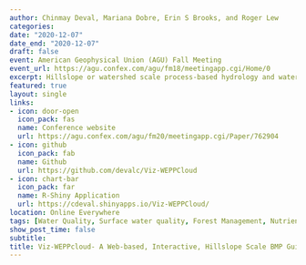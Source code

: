 ```yaml
---
author: Chinmay Deval, Mariana Dobre, Erin S Brooks, and Roger Lew
categories:
date: "2020-12-07"
date_end: "2020-12-07"
draft: false
event: American Geophysical Union (AGU) Fall Meeting
event_url: https://agu.confex.com/agu/fm18/meetingapp.cgi/Home/0
excerpt: Hillslope or watershed scale process-based hydrology and water quality simulation models are commonly employed to investigate the potential effects of land management and climate scenarios on water quality. Because of their complexity, such models are not always useful for planners and this limits their usability as planning tools. The Water Erosion Prediction Project (WEPP) model is a process-based hydrology and erosion model, which has been wildly applied to a multitude of land uses and management scenarios across the US. WEPPcloud is a watershed-scale interface for the WEPP model that can be applied anywhere in the US. Users only need a computer connected to the internet to run the model and all the data inputs and outputs are processed on servers, therefore making WEPP more accessible even to land managers that might not be adequately trained with the model. Land managers can use the interface to run and compare scenarios for selection of Best Management Practices (BMP). Our objective was to further aid managers in the decision-making process by developing a post-processing, interactive tool (Viz-WEPPcloud) that can be used to identify erosion hotspots and hillslopes suitable for targeted management. Detailed hillslope and scenario results from the WEPPcloud interface can be imported in Viz-WEPPcloud and displayed interactively. We demonstrate the usability of the Viz-WEPPcloud interface for erosion management with outputs from 20 watersheds in Lake Tahoe basin simulated for 11 different scenarios that include fuel treatments, prescribed fires, and wildfires of varying severities. We also exemplify the use of Viz-WEPPcloud to identify, quantify, and visualize hillslopes that are most susceptible to disturbance under different scenarios based on constraints such as land use, soil type, and slope steepness. This approach guides planners in targeting the hillslopes that provide the greatest reduction in sediment load by treating the least amount of area.
featured: true
layout: single
links:
- icon: door-open
  icon_pack: fas
  name: Conference website
  url: https://agu.confex.com/agu/fm20/meetingapp.cgi/Paper/762904
- icon: github
  icon_pack: fab
  name: Github
  url: https://github.com/devalc/Viz-WEPPCloud
- icon: chart-bar
  icon_pack: far
  name: R-Shiny Application
  url: https://cdeval.shinyapps.io/Viz-WEPPCloud/
location: Online Everywhere
tags: [Water Quality, Surface water quality, Forest Management, Nutrients, Phosphorus]
show_post_time: false
subtitle: 
title: Viz-WEPPcloud- A Web-based, Interactive, Hillslope Scale BMP Guiding Tool for the Water Erosion Prediction Project (WEPP) Model
---
```


